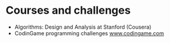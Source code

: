 # Courses and challenges

* Algorithms: Design and Analysis at Stanford (Cousera)
* CodinGame programming challenges www.codingame.com